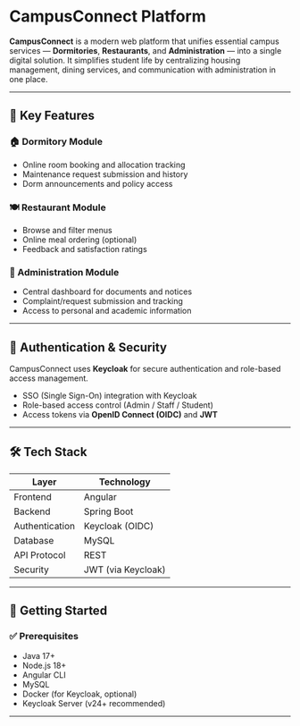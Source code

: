 # CampusConnect Platform

**CampusConnect** is a modern web platform that unifies essential campus services — **Dormitories**, **Restaurants**, and **Administration** — into a single digital solution. It simplifies student life by centralizing housing management, dining services, and communication with administration in one place.

---

## 🌟 Key Features

### 🏠 Dormitory Module
- Online room booking and allocation tracking
- Maintenance request submission and history
- Dorm announcements and policy access

### 🍽️ Restaurant Module
- Browse and filter menus
- Online meal ordering (optional)
- Feedback and satisfaction ratings

### 🏢 Administration Module
- Central dashboard for documents and notices
- Complaint/request submission and tracking
- Access to personal and academic information

---

## 🔐 Authentication & Security

CampusConnect uses **Keycloak** for secure authentication and role-based access management.

- SSO (Single Sign-On) integration with Keycloak
- Role-based access control (Admin / Staff / Student)
- Access tokens via **OpenID Connect (OIDC)** and **JWT**

---

## 🛠 Tech Stack

| Layer         | Technology         |
|---------------|--------------------|
| Frontend      | Angular             |
| Backend       | Spring Boot         |
| Authentication| Keycloak (OIDC)     |
| Database      | MySQL               |
| API Protocol  | REST                |
| Security      | JWT (via Keycloak)  |

---

## 🚀 Getting Started

### ✅ Prerequisites

- Java 17+
- Node.js 18+
- Angular CLI
- MySQL
- Docker (for Keycloak, optional)
- Keycloak Server (v24+ recommended)

---
